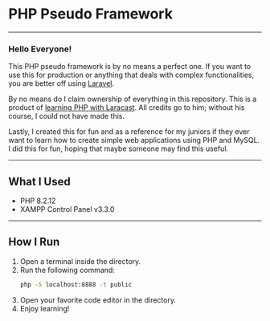# PHP Pseudo Framework

---

### Hello Everyone!

This PHP pseudo framework is by no means a perfect one. If you want to use this for production or anything that deals with complex functionalities, you are better off using [Laravel](https://laravel.com/).

By no means do I claim ownership of everything in this repository. This is a product of [learning PHP with Laracast](https://laracasts.com/series/php-for-beginners-2023-edition). All credits go to him; without his course, I could not have made this.

Lastly, I created this for fun and as a reference for my juniors if they ever want to learn how to create simple web applications using PHP and MySQL. I did this for fun, hoping that maybe someone may find this useful.

---

## What I Used
- PHP 8.2.12
- XAMPP Control Panel v3.3.0

---

## How I Run
1. Open a terminal inside the directory.
2. Run the following command:
   ```bash
   php -S localhost:8888 -t public
3. Open your favorite code editor in the directory.
4. Enjoy learning!
